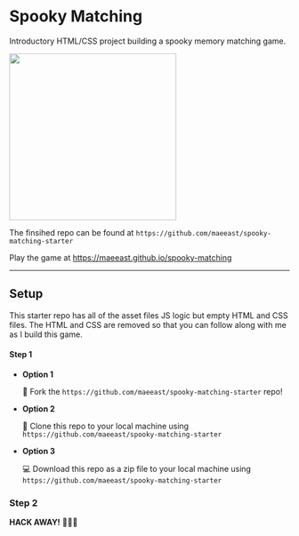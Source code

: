 # Spooky Matching

Introductory HTML/CSS project building a spooky memory matching game.

<img src="https://media.giphy.com/media/XZghcRkL6uEfNeF9iQ/giphy.gif" height=300 />

The finsihed repo can be found at `https://github.com/maeeast/spooky-matching-starter`

Play the game at https://maeeast.github.io/spooky-matching

---

## Setup

This starter repo has all of the asset files JS logic but empty HTML and CSS files. The HTML and CSS are removed so that you can follow along with me as I build this game.

#### Step 1

* **Option 1**

    🍴 Fork the `https://github.com/maeeast/spooky-matching-starter` repo!

* **Option 2**

    👯 Clone this repo to your local machine using `https://github.com/maeeast/spooky-matching-starter`

* **Option 3**

    💻 Download this repo as a zip file to your local machine using `https://github.com/maeeast/spooky-matching-starter`

### Step 2

**HACK AWAY!** 🔨🔨🔨




